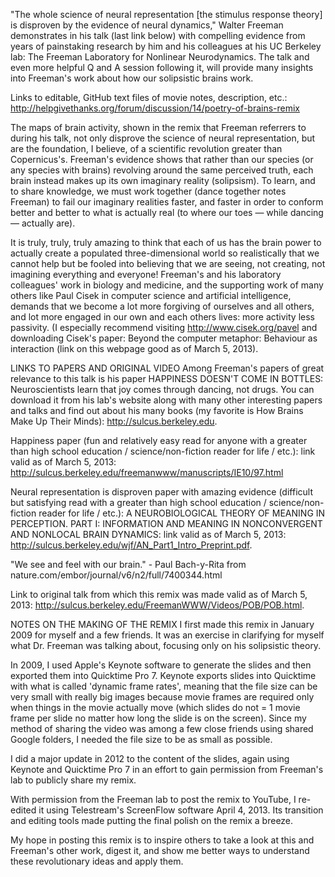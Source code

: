 "The whole science of neural representation [the stimulus response theory] is disproven by the evidence of neural dynamics," Walter Freeman demonstrates in his talk (last link below) with compelling evidence from years of painstaking research by him and his colleagues at his UC Berkeley lab: The Freeman Laboratory for Nonlinear Neurodynamics.  The talk and even more helpful Q and A session following it, will provide many insights into Freeman's work about how our solipsistic brains work.  

Links to editable, GitHub text files of movie notes, description, etc.: http://helpgivethanks.org/forum/discussion/14/poetry-of-brains-remix

The maps of brain activity, shown in the remix that Freeman referrers to during his talk, not only disprove the science of neural representation, but are the foundation, I believe, of a scientific revolution greater than Copernicus's.  Freeman's evidence shows that rather than our species (or any species with brains) revolving around the same perceived truth, each brain instead makes up its own imaginary reality (solipsism).  To learn, and to share knowledge, we must work together (dance together notes Freeman) to fail our imaginary realities faster, and faster in order to conform better and better to what is actually real (to where our toes — while dancing — actually are).  

It is truly, truly, truly amazing to think that each of us has the brain power to actually create a populated three-dimensional world so realistically that we cannot help but be fooled into believing that we are seeing, not creating, not imagining everything and everyone!  Freeman's and his laboratory colleagues' work in biology and medicine, and the supporting work of many others like Paul Cisek in computer science and artificial intelligence, demands that we become a lot more forgiving of ourselves and all others, and lot more engaged in our own and each others lives: more activity less passivity.  (I especially recommend visiting http://www.cisek.org/pavel and downloading Cisek's paper: Beyond the computer metaphor: Behaviour as interaction (link on this webpage good as of March 5, 2013). 

LINKS TO PAPERS AND ORIGINAL VIDEO
Among Freeman's papers of great relevance to this talk is his paper HAPPINESS DOESN'T COME IN BOTTLES: Neuroscientists learn that joy comes through dancing, not drugs.  You can download it from his lab's website along with many other interesting papers and talks and find out about his many books (my favorite is How Brains Make Up Their Minds): http://sulcus.berkeley.edu.

Happiness paper (fun and relatively easy read for anyone with a greater than high school education / science/non-fiction reader for life / etc.): link valid as of March 5, 2013: http://sulcus.berkeley.edu/freemanwww/manuscripts/IE10/97.html

Neural representation is disproven paper with amazing evidence (difficult but satisfying read with a greater than high school education / science/non-fiction reader for life / etc.): A NEUROBIOLOGICAL THEORY OF MEANING IN PERCEPTION. PART I: INFORMATION AND MEANING IN NONCONVERGENT AND NONLOCAL BRAIN DYNAMICS: link valid as of March 5, 2013: http://sulcus.berkeley.edu/wjf/AN_Part1_Intro_Preprint.pdf.

"We see and feel with our brain." - Paul Bach-y-Rita from nature.com/embor/journal/v6/n2/full/7400344.html

Link to original talk from which this remix was made valid as of March 5, 2013: http://sulcus.berkeley.edu/FreemanWWW/Videos/POB/POB.html.

NOTES ON THE MAKING OF THE REMIX
I first made this remix in January 2009 for myself and a few friends.  It was an exercise in clarifying for myself what Dr. Freeman was talking about, focusing only on his solipsistic theory.

In 2009, I used Apple's Keynote software to generate the slides and then exported them into Quicktime Pro 7.   Keynote exports slides into Quicktime with what is called 'dynamic frame rates', meaning that the file size can be very small with really big images because movie frames are required only when things in the movie actually move (which slides do not = 1 movie frame per slide no matter how long the slide is on the screen).  Since my method of sharing the video was among a few close friends using shared Google folders, I needed the file size to be as small as possible. 

I did a major update in 2012 to the content of the slides, again using Keynote and Quicktime Pro 7 in an effort to gain permission from Freeman's lab to publicly share my remix.  

With permission from the Freeman lab to post the remix to YouTube, I re-edited it using Telestream's ScreenFlow software April 4, 2013.  Its transition and editing tools made putting the final polish on the remix a breeze.  

My hope in posting this remix is to inspire others to take a look at this and Freeman's other work, digest it, and show me better ways to understand these revolutionary ideas and apply them.  
